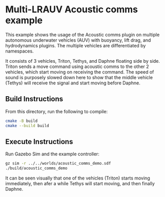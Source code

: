 # Multi-LRAUV Acoustic comms example

This example shows the usage of the Acoustic comms plugin on
multiple autonomous underwater vehicles (AUV) with buoyancy, lift drag, and
hydrodynamics plugins. The multiple vehicles are differentiated by namespaces.

It consists of 3 vehicles,
Triton, Tethys, and Daphne floating side by side. Triton sends
a move command using acoustic comms to the other 2 vehicles,
which start moving on receiving the command. The speed of sound
is purposely slowed down here to show that the middle vehicle (Tethys)
will receive the signal and start moving before Daphne.

## Build Instructions

From this directory, run the following to compile:

```bash
cmake -B build
cmake --build build
```

## Execute Instructions

Run Gazebo Sim and the example controller:

```bash
gz sim -r ../../worlds/acoustic_comms_demo.sdf
./build/acoustic_comms_demo
```

It can be seen visually that one of the vehicles (Triton) starts moving
immediately, then afer a while Tethys will start moving, and then finally Daphne.
